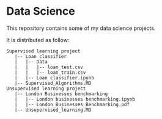 # Data Science
This repository contains some of my data science projects.

It is distributed as follow:
```
Supervised learning project
   |-- Loan classifier
   |   |-- Data
   |   |   |-- loan_test.csv
   |   |   |-- loan_train.csv
   |   |-- Loan classifier.ipynb
   |-- Supervised_Algorithms.MD
Unsupervised learning project
   |-- London Businesses benchmarking
   |   |-- London businesses benchmarking.ipynb
   |   |-- London_Businesses_Benchmarking.pdf
   |-- Unsupervised_learning.MD
